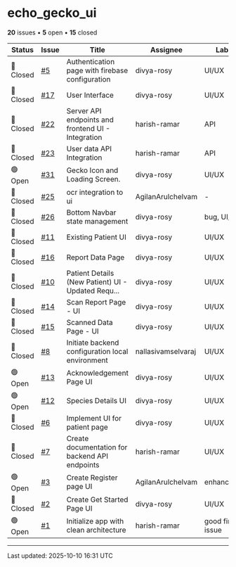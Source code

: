 # echo_gecko_ui

**20** issues • **5** open • **15** closed

<table class="github-issue-table">
<thead>
<tr>
<th>Status</th>
<th>Issue</th>
<th>Title</th>
<th>Assignee</th>
<th>Labels</th>
<th>Updated</th>
</tr>
</thead>
<tbody>
<tr><td>🔴 Closed</td><td><a href='./issue-5-Authentication-page-with-firebase-configuration.md'>#5</a></td><td>Authentication page with firebase configuration</td><td>divya-rosy</td><td>UI/UX</td><td>2025-10-05</td></tr>
<tr><td>🔴 Closed</td><td><a href='./issue-17-User-Interface.md'>#17</a></td><td>User Interface</td><td>divya-rosy</td><td>UI/UX</td><td>2025-10-05</td></tr>
<tr><td>🔴 Closed</td><td><a href='./issue-22-Server-API-endpoints-and-frontend-UI---Integration.md'>#22</a></td><td>Server API endpoints and frontend UI - Integration</td><td>harish-ramar</td><td>API</td><td>2025-09-27</td></tr>
<tr><td>🔴 Closed</td><td><a href='./issue-23-User-data-API-Integration.md'>#23</a></td><td>User data API Integration</td><td>harish-ramar</td><td>API</td><td>2025-09-27</td></tr>
<tr><td>🟢 Open</td><td><a href='./issue-31-Gecko-Icon-and-Loading-Screen.md'>#31</a></td><td>Gecko Icon and Loading Screen.</td><td>divya-rosy</td><td>UI/UX</td><td>2025-09-23</td></tr>
<tr><td>🔴 Closed</td><td><a href='./issue-25-ocr-integration-to-ui.md'>#25</a></td><td>ocr integration to ui</td><td>AgilanArulchelvam</td><td>-</td><td>2025-09-20</td></tr>
<tr><td>🔴 Closed</td><td><a href='./issue-26-Bottom-Navbar-state-management.md'>#26</a></td><td>Bottom Navbar state management</td><td>divya-rosy</td><td>bug, UI/UX</td><td>2025-09-19</td></tr>
<tr><td>🔴 Closed</td><td><a href='./issue-11-Existing-Patient-UI.md'>#11</a></td><td>Existing Patient UI</td><td>divya-rosy</td><td>UI/UX</td><td>2025-09-18</td></tr>
<tr><td>🔴 Closed</td><td><a href='./issue-16-Report-Data-Page.md'>#16</a></td><td>Report Data Page</td><td>divya-rosy</td><td>UI/UX</td><td>2025-09-18</td></tr>
<tr><td>🔴 Closed</td><td><a href='./issue-10-Patient-Details-New-Patient-UI---Updated-Requireme.md'>#10</a></td><td>Patient Details (New Patient) UI - Updated Requ...</td><td>divya-rosy</td><td>UI/UX</td><td>2025-09-18</td></tr>
<tr><td>🔴 Closed</td><td><a href='./issue-14-Scan-Report-Page---UI.md'>#14</a></td><td>Scan Report Page - UI</td><td>divya-rosy</td><td>UI/UX</td><td>2025-09-18</td></tr>
<tr><td>🔴 Closed</td><td><a href='./issue-15-Scanned-Data-Page---UI.md'>#15</a></td><td>Scanned Data Page - UI</td><td>divya-rosy</td><td>UI/UX</td><td>2025-09-18</td></tr>
<tr><td>🔴 Closed</td><td><a href='./issue-8-Initiate-backend-configuration-local-environment.md'>#8</a></td><td>Initiate backend configuration local environment</td><td>nallasivamselvaraj</td><td>UI/UX</td><td>2025-09-18</td></tr>
<tr><td>🟢 Open</td><td><a href='./issue-13-Acknowledgement-Page-UI.md'>#13</a></td><td>Acknowledgement Page UI</td><td>divya-rosy</td><td>UI/UX</td><td>2025-09-18</td></tr>
<tr><td>🟢 Open</td><td><a href='./issue-12-Species-Details-UI.md'>#12</a></td><td>Species Details UI</td><td>divya-rosy</td><td>UI/UX</td><td>2025-09-18</td></tr>
<tr><td>🔴 Closed</td><td><a href='./issue-6-Implement-UI-for-patient-page.md'>#6</a></td><td>Implement UI for patient page</td><td>divya-rosy</td><td>UI/UX</td><td>2025-09-17</td></tr>
<tr><td>🔴 Closed</td><td><a href='./issue-7-Create-documentation-for-backend-API-endpoints.md'>#7</a></td><td>Create documentation for backend API endpoints</td><td>harish-ramar</td><td>UI/UX</td><td>2025-09-13</td></tr>
<tr><td>🟢 Open</td><td><a href='./issue-3-Create-Register-page-UI.md'>#3</a></td><td>Create Register page UI</td><td>AgilanArulchelvam</td><td>enhancement</td><td>2025-06-01</td></tr>
<tr><td>🔴 Closed</td><td><a href='./issue-2-Create-Get-Started-Page-UI.md'>#2</a></td><td>Create Get Started Page UI</td><td>divya-rosy</td><td>UI/UX</td><td>2025-06-01</td></tr>
<tr><td>🟢 Open</td><td><a href='./issue-1-Initialize-app-with-clean-architecture.md'>#1</a></td><td>Initialize app with clean architecture</td><td>harish-ramar</td><td>good first issue</td><td>2025-05-28</td></tr>
</tbody>
</table>

---

Last updated: 2025-10-10 16:31 UTC
